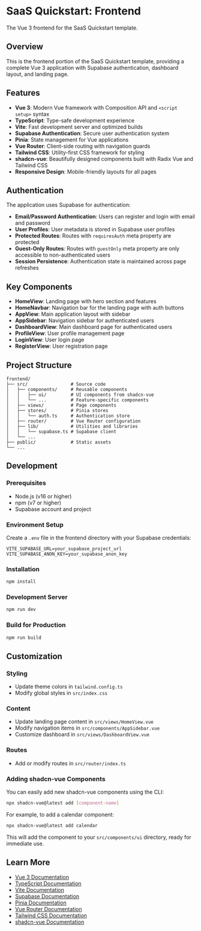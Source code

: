 # SaaS Quickstart: Frontend

The Vue 3 frontend for the SaaS Quickstart template.

## Overview

This is the frontend portion of the SaaS Quickstart template, providing a complete Vue 3 application with Supabase authentication, dashboard layout, and landing page.

## Features

- **Vue 3**: Modern Vue framework with Composition API and `<script setup>` syntax
- **TypeScript**: Type-safe development experience
- **Vite**: Fast development server and optimized builds
- **Supabase Authentication**: Secure user authentication system
- **Pinia**: State management for Vue applications
- **Vue Router**: Client-side routing with navigation guards
- **Tailwind CSS**: Utility-first CSS framework for styling
- **shadcn-vue**: Beautifully designed components built with Radix Vue and Tailwind CSS
- **Responsive Design**: Mobile-friendly layouts for all pages

## Authentication

The application uses Supabase for authentication:

- **Email/Password Authentication**: Users can register and login with email and password
- **User Profiles**: User metadata is stored in Supabase user profiles
- **Protected Routes**: Routes with `requiresAuth` meta property are protected
- **Guest-Only Routes**: Routes with `guestOnly` meta property are only accessible to non-authenticated users
- **Session Persistence**: Authentication state is maintained across page refreshes

## Key Components

- **HomeView**: Landing page with hero section and features
- **HomeNavbar**: Navigation bar for the landing page with auth buttons
- **AppView**: Main application layout with sidebar
- **AppSidebar**: Navigation sidebar for authenticated users
- **DashboardView**: Main dashboard page for authenticated users
- **ProfileView**: User profile management page
- **LoginView**: User login page
- **RegisterView**: User registration page

## Project Structure

```
frontend/
├── src/                # Source code
│   ├── components/     # Reusable components
│   │   ├── ui/         # UI components from shadcn-vue
│   │   └── ...         # Feature-specific components
│   ├── views/          # Page components
│   ├── stores/         # Pinia stores
│   │   └── auth.ts     # Authentication store
│   ├── router/         # Vue Router configuration
│   ├── lib/            # Utilities and libraries
│   │   └── supabase.ts # Supabase client
│   └── ...
├── public/             # Static assets
└── ...
```

## Development

### Prerequisites

- Node.js (v16 or higher)
- npm (v7 or higher)
- Supabase account and project

### Environment Setup

Create a `.env` file in the frontend directory with your Supabase credentials:
```
VITE_SUPABASE_URL=your_supabase_project_url
VITE_SUPABASE_ANON_KEY=your_supabase_anon_key
```

### Installation

```bash
npm install
```

### Development Server

```bash
npm run dev
```

### Build for Production

```bash
npm run build
```

## Customization

### Styling

- Update theme colors in `tailwind.config.ts`
- Modify global styles in `src/index.css`

### Content

- Update landing page content in `src/views/HomeView.vue`
- Modify navigation items in `src/components/AppSidebar.vue`
- Customize dashboard in `src/views/DashboardView.vue`

### Routes

- Add or modify routes in `src/router/index.ts`

### Adding shadcn-vue Components

You can easily add new shadcn-vue components using the CLI:

```bash
npx shadcn-vue@latest add [component-name]
```

For example, to add a calendar component:

```bash
npx shadcn-vue@latest add calendar
```

This will add the component to your `src/components/ui` directory, ready for immediate use.

## Learn More

- [Vue 3 Documentation](https://v3.vuejs.org/)
- [TypeScript Documentation](https://www.typescriptlang.org/docs/)
- [Vite Documentation](https://vitejs.dev/guide/)
- [Supabase Documentation](https://supabase.io/docs)
- [Pinia Documentation](https://pinia.vuejs.org/)
- [Vue Router Documentation](https://router.vuejs.org/)
- [Tailwind CSS Documentation](https://tailwindcss.com/docs)
- [shadcn-vue Documentation](https://www.shadcn-vue.com/)
